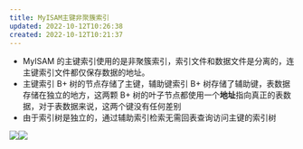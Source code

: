 ```yaml
---
title: MyISAM主键非聚簇索引
updated: 2022-10-12T10:26:38
created: 2022-10-12T10:21:37
---
```


- MyISAM 的主键索引使用的是非聚簇索引，索引文件和数据文件是分离的，连主键索引文件都仅保存数据的地址。
- 主键索引 B+ 树的节点存储了主键，辅助键索引 B+ 树存储了辅助键，表数据存储在独立的地方，这两颗 B+ 树的叶子节点都使用一个**地址**指向真正的表数据，对于表数据来说，这两个键没有任何差别
- 由于索引树是独立的，通过辅助索引检索无需回表查询访问主键的索引树

![](C:\Users\82609\AppData\Local\Temp\Java\pandoc/media/image1.png)![](C:\Users\82609\AppData\Local\Temp\Java\pandoc/media/image2.png)
